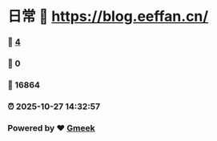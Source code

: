 # 日常 :link: https://blog.eeffan.cn/ 
### :page_facing_up: [4](https://blog.eeffan.cn//tag.html) 
### :speech_balloon: 0 
### :hibiscus: 16864 
### :alarm_clock: 2025-10-27 14:32:57 
### Powered by :heart: [Gmeek](https://github.com/Meekdai/Gmeek)
